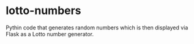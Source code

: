# lotto-numbers
Pythin code that generates random numbers which is then displayed via Flask as a Lotto number generator. 
